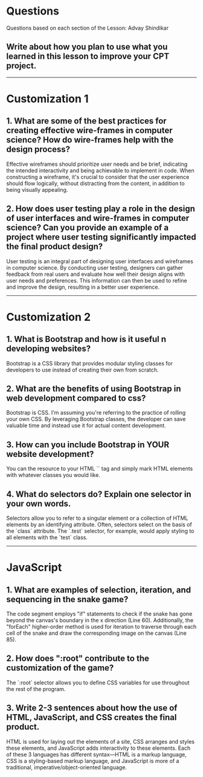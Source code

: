 <!--Start of Website Content-->
<html>
    <head>
    <link rel="stylesheet" href="questions.css">
    </head>
    <body>
<div class="index-header">
    <h1>Questions</h1>
    <p>Questions based on each section of the Lesson: Advay Shindikar</p>
</div>

<!--Answer the QUESTIONS based on the lesson provided-->
<div>

<h2>Write about how you plan to use what you learned in this lesson to improve your CPT project.</h2>
<!--<p>ANSWER</p>-->

<hr>
<h1>Customization 1</h1>

<h2>1. What are some of the best practices for creating effective wire-frames in computer science? How do wire-frames help with the design process?</h2>

<p>Effective wireframes should prioritize user needs and be brief, indicating the intended interactivity and being achievable to implement in code. When constructing a wireframe, it's crucial to consider that the user experience should flow logically, without distracting from the content, in addition to being visually appealing.<p>


<h2>2. How does user testing play a role in the design of user interfaces and wire-frames in computer science? Can you provide an example of a project where user testing significantly impacted the final product design?</h2>

<p>User testing is an integral part of designing user interfaces and wireframes in computer science. By conducting user testing, designers can gather feedback from real users and evaluate how well their design aligns with user needs and preferences. This information can then be used to refine and improve the design, resulting in a better user experience.<p>
<hr>

<h1>Customization 2</h1>

<h2>1. What is Bootstrap and how is it useful n developing websites?</h2>
<p>Bootstrap is a CSS library that provides modular styling classes for developers to use instead of creating their own from scratch.<p>
<h2>2. What are the benefits of using Bootstrap in web development compared to css?</h2>
<p>Bootstrap is CSS. I'm assuming you're referring to the practice of rolling your own CSS. By leveraging Bootstrap classes, the developer can save valuable time and instead use it for actual content development.
<p>
<h2>3. How can you include Bootstrap in YOUR website development?</h2>
<p>You can the resource to your HTML `<head>` tag and simply mark HTML elements with whatever classes you would like.<p>
<h2>4. What do selectors do? Explain one selector in your own words.</h2>
<p>Selectors allow you to refer to a singular element or a collection of HTML elements by an identifying attribute. Often, selectors select on the basis of the `class` attribute. The `.test` selector, for example, would apply styling to all elements with the `test` class.<p>

<hr>

<h1>JavaScript</h1>

<h2>1. What are examples of selection, iteration, and sequencing in the snake game?</h2>
<p>The code segment employs "if" statements to check if the snake has gone beyond the canvas's boundary in the x direction (Line 60). Additionally, the "forEach" higher-order method is used for iteration to traverse through each cell of the snake and draw the corresponding image on the canvas (Line 85).<p>
<!--<p>ANSWER</p>-->
<h2>2. How does ":root" contribute to the customization of the game?</h2>
<p>The `:root` selector allows you to define CSS variables for use throughout the rest of the program.<p>
<h2>3. Write 2-3 sentences about how the use of HTML, JavaScript, and CSS creates the final product.</h2>
<p>HTML is used for laying out the elements of a site, CSS arranges and styles these elements, and JavaScript adds interactivity to these elements. Each of these 3 languages has different syntax—HTML is a markup language, CSS is a styling-based markup language, and JavaScript is more of a traditional, imperative/object-oriented language.<p>


</div>
</body>